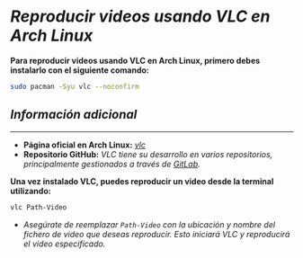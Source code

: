 <!-- Autor: Daniel Benjamin Perez Morales -->
<!-- GitHub: https://github.com/DanielBenjaminPerezMoralesDev13 -->
<!-- Gitlab: https://gitlab.com/DanielBenjaminPerezMoralesDev13 -->
<!-- Correo electrónico: danielperezdev@proton.me -->

# ***Reproducir videos usando VLC en Arch Linux***

**Para reproducir videos usando VLC en Arch Linux, primero debes instalarlo con el siguiente comando:**

```bash
sudo pacman -Syu vlc --noconfirm
```

## ***Información adicional***

---

- **Página oficial en Arch Linux:** *[vlc](https://archlinux.org/packages/extra/x86_64/vlc/ "https://archlinux.org/packages/extra/x86_64/vlc/")*
- **Repositorio GitHub:** *VLC tiene su desarrollo en varios repositorios, principalmente gestionados a través de [GitLab](https://code.videolan.org/videolan/vlc "https://code.videolan.org/videolan/vlc").*

**Una vez instalado VLC, puedes reproducir un video desde la terminal utilizando:**

```bash
vlc Path-Video
```

- *Asegúrate de reemplazar `Path-Video` con la ubicación y nombre del fichero de video que deseas reproducir. Esto iniciará VLC y reproducirá el video especificado.*

